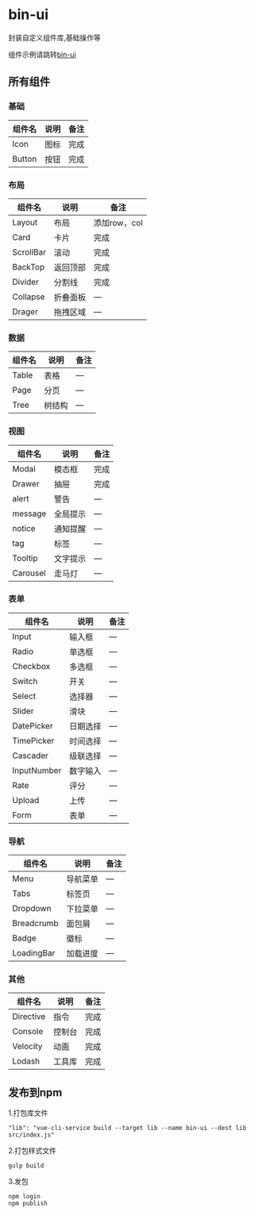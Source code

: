 # bin-ui

封装自定义组件库,基础操作等

组件示例请跳转[bin-ui](https://wangbin3162.github.io/bin-ui-doc/)

## 所有组件

### 基础

| 组件名 | 说明 | 备注 |
|----------|----------|----------|
| Icon | 图标 | 完成 |
| Button | 按钮 | 完成 |

### 布局

| 组件名 | 说明 | 备注 |
|----------|----------|----------|
| Layout | 布局 | 添加row，col |
| Card | 卡片 | 完成 |
| ScrollBar | 滚动 | 完成 |
| BackTop | 返回顶部 | 完成 |
| Divider | 分割线 | 完成 |
| Collapse | 折叠面板 | — |
| Drager | 拖拽区域 | — |

### 数据

| 组件名 | 说明 | 备注 |
|----------|----------|----------|
| Table | 表格 | — |
| Page | 分页 | — |
| Tree | 树结构 | — |


### 视图

| 组件名 | 说明 | 备注 |
|----------|----------|----------|
| Modal | 模态框 | 完成 |
| Drawer | 抽屉 | 完成 |
| alert | 警告 | — |
| message | 全局提示 | — |
| notice | 通知提醒 | — |
| tag | 标签 | — |
| Tooltip | 文字提示 | — |
| Carousel | 走马灯 | — |

### 表单

| 组件名 | 说明 | 备注 |
|----------|----------|----------|
| Input	| 输入框 | — | | — |
| Radio	| 单选框 | — |
| Checkbox	| 多选框 | — |
| Switch| 开关 | — |
| Select| 	选择器 | — |
| Slider| 	滑块 | — |
| DatePicker| 日期选择 | — |
| TimePicker| 	时间选择 | — |
| Cascader| 级联选择 | — |
| InputNumber| 数字输入 | — |
| Rate| 评分 | — |
| Upload| 上传 | — |
| Form| 表单 | — |


### 导航

| 组件名 | 说明 | 备注 |
|----------|----------|----------|
| Menu	| 导航菜单 | — |
| Tabs	| 标签页 | — |
| Dropdown	| 下拉菜单 | — | 
| Breadcrumb| 	面包屑 | — |
| Badge	| 徽标 | — |
| LoadingBar| 	加载进度 | — |


### 其他

| 组件名 | 说明 | 备注 |
|----------|----------|----------|
| Directive |指令 | 	完成 | 
| Console | 控制台 | 完成 | 
| Velocity | 动画 | 完成 | 
| Lodash | 工具库 |	完成 | 




## 发布到npm

1.打包库文件

    "lib": "vue-cli-service build --target lib --name bin-ui --dest lib src/index.js"
    
2.打包样式文件

    gulp build
   
3.发包 

    npm login 
    npm publish

